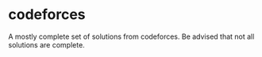 # codeforces
A mostly complete set of solutions from codeforces. Be advised that not all solutions are complete.
